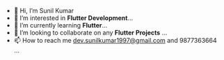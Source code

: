 - 👋 Hi, I’m Sunil Kumar
- 👀 I’m interested in **Flutter Development**...
- 🌱 I’m currently learning  **Flutter**...
- 💞️ I’m looking to collaborate on any **Flutter Projects** ...
- 📫 How to reach me dev.sunilkumar1997@gmail.com and 9877363664 ...

<!---
devsunilkumar1997/devsunilkumar1997 is a ✨ special ✨ repository because its `README.md` (this file) appears on your GitHub profile.
You can click the Preview link to take a look at your changes.
--->
